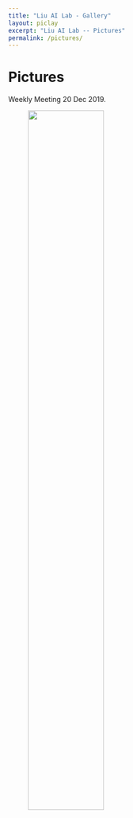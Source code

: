 ```yaml
---
title: "Liu AI Lab - Gallery"
layout: piclay
excerpt: "Liu AI Lab -- Pictures"
permalink: /pictures/
---
```


# Pictures

Weekly Meeting 20 Dec 2019.
<figure>
<img src="{{ site.url }}{{ site.baseurl }}/images/picpic/meeting20191220.png" width="60%" >
</figure>

